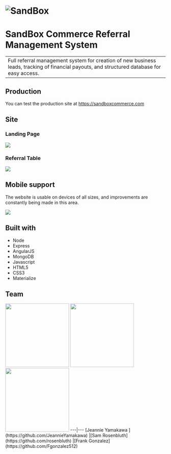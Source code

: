 # ![SandBox](http://i.imgur.com/cFAicmX.png)
# SandBox Commerce Referral Management System
<table>
<tr>
<td>
  Full referral management system for creation of new business leads, tracking of financial payouts, and structured database for easy access.
</td>
</tr>
</table>


## Production
You can test the production site at   https://sandboxcommerce.com


## Site

### Landing Page

![](https://i.gyazo.com/276443ef0ba1a21d847e2a24d5b6490f.png)

### Referral Table

![](https://i.gyazo.com/74042d77421d6f8c0dd371a45ba5dd29.png)



## Mobile support
The website is usable on devices of all sizes, and improvements are constantly being made in this area.

![](https://i.gyazo.com/37dc7d93c763d213c98604ff98abfff0.png)


## Built with

  + Node
  + Express
  + AngularJS
  + MongoDB
  + Javascript
  + HTML5
  + CSS3
  + Materialize



## Team
<img src="https://avatars3.githubusercontent.com/u/19772151?v=3&s=400" width="200" height="200"/>
<img src="https://avatars2.githubusercontent.com/u/19808088?v=3&s=400" width="200" height="200"/>
<img src="https://avatars3.githubusercontent.com/u/19141223?v=3&s=460" width="200" height="200"/>
<!-- [![Jeannie Yamakawa](https://avatars3.githubusercontent.com/u/19772151?v=3&s=400)](https://github.com/JeannieYamakawa)  | [![Sam Rosenbluth](https://avatars2.githubusercontent.com/u/19808088?v=3&s=400)](https://github.com/rosenbluth)  | [![Frank Gonzalez](https://avatars3.githubusercontent.com/u/19141223?v=3&s=460)](https://github.com/Fgonzalez512) -->
---|---
[Jeannie Yamakawa ](https://github.com/JeannieYamakawa) |[Sam Rosenbluth](https://github.com/rosenbluth) |[Frank Gonzalez](https://github.com/Fgonzalez512)
